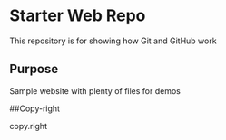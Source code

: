 # Starter Web Repo

This repository is for showing how Git and GitHub work

## Purpose

Sample website with plenty of files for demos

##Copy-right

copy.right